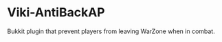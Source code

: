 Viki-AntiBackAP
===============

Bukkit plugin that prevent players from leaving WarZone when in combat.
